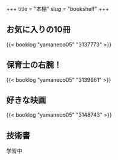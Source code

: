 +++
title = "本棚"
slug = "bookshelf"
+++

## お気に入りの10冊 
{{< booklog "yamaneco05" "3137773" >}}

## 保育士の右腕！
{{< booklog "yamaneco05" "3139961" >}}

## 好きな映画
{{< booklog "yamaneco05" "3148743" >}}

## 技術書  
学習中
